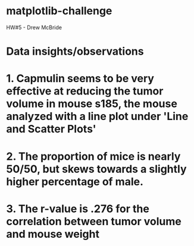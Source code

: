 # matplotlib-challenge
HW#5 - Drew McBride

# Data insights/observations
# 1. Capmulin seems to be very effective at reducing the tumor volume in mouse s185, the mouse analyzed with a line plot under 'Line and Scatter Plots'
# 2. The proportion of mice is nearly 50/50, but skews towards a slightly higher percentage of male.
# 3. The r-value is .276 for the correlation between tumor volume and mouse weight
